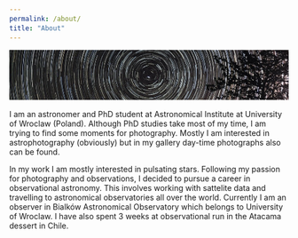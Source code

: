 ```yaml
---
permalink: /about/
title: "About"
---
```

![title](../assets/images/background.jpg)

I am an astronomer and PhD student at Astronomical Institute at University of Wroclaw (Poland). Although PhD studies take most of my time, I am trying to find some moments for photography. Mostly I am interested in astrophotography (obviously) but in my gallery day-time photographs also can be found. 

In my work I am mostly interested in pulsating stars. Following my passion for photography and observations, I decided to pursue a career in observational astronomy. This involves working with sattelite data and travelling to astronomical observatories all over the world. Currently I am an observer in Bialków Astronomical Observatory which belongs to University of Wroclaw. I have also spent 3 weeks at observational run in the Atacama dessert in Chile.